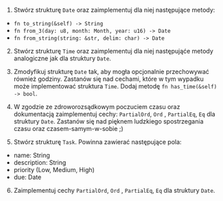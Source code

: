1. Stwórz strukturę `Date` oraz zaimplementuj dla niej następujące metody:

-   `fn to_string(&self) -> String`
-   `fn from_3(day: u8, month: Month, year: u16) -> Date`
-   `fn from_string(string: &str, delim: char) -> Date`

2. Stwórz strukturę `Time` oraz zaimplementuj dla niej następująće metody analogiczne jak dla struktury `Date`.

3. Zmodyfikuj strukturę `Date` tak, aby mogła opcjonalnie przechowywać również godziny. Zastanów się nad cechami, które w tym wypadku może implementować struktura `Time`. Dodaj metodę
   `fn has_time(&self) -> bool`.

4. W zgodzie ze zdroworozsądkowym poczuciem czasu oraz dokumentacją zaimplementuj cechy: `PartialOrd`, `Ord` , `PartialEq`, `Eq` dla struktury `Date`. Zastanów się nad pięknem ludzkiego spostrzegania
   czasu oraz czasem-samym-w-sobie ;)

5. Stwórz strukturę `Task`. Powinna zawierać następujące pola:

-   name: String
-   description: String
-   priority (Low, Medium, High)
-   due: Date

6. Zaimplementuj cechy `PartialOrd`, `Ord` , `PartialEq`, `Eq` dla struktury `Date`.

